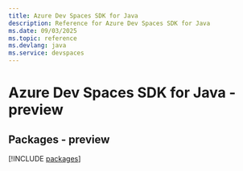 ```yaml
---
title: Azure Dev Spaces SDK for Java
description: Reference for Azure Dev Spaces SDK for Java
ms.date: 09/03/2025
ms.topic: reference
ms.devlang: java
ms.service: devspaces
---
```

# Azure Dev Spaces SDK for Java - preview
## Packages - preview
[!INCLUDE [packages](dev-spaces-index.md)]